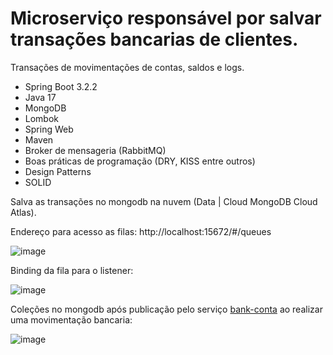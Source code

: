# Microserviço responsável por salvar transações bancarias de clientes. 

Transações de movimentações de contas, saldos e logs.

- Spring Boot 3.2.2
- Java 17
- MongoDB
- Lombok
- Spring Web
- Maven
- Broker de mensageria (RabbitMQ)
- Boas práticas de programação (DRY, KISS entre outros)
- Design Patterns
- SOLID

Salva as transações no mongodb na nuvem (Data | Cloud MongoDB Cloud Atlas).

Endereço para acesso as filas: http://localhost:15672/#/queues

![image](https://github.com/guigomes91/bank-client-transaction/assets/44264050/af5726fc-bfc4-4dfa-997b-3267405ed49f)

Binding da fila para o listener:

![image](https://github.com/guigomes91/bank-client-transaction/assets/44264050/ce916608-6c1e-482e-bb9e-2a4fe6b758b4)

Coleções no mongodb após publicação pelo serviço [bank-conta](https://github.com/guigomes91/bank-conta) ao realizar uma movimentação bancaria:

![image](https://github.com/guigomes91/bank-client-transaction/assets/44264050/4b9dc427-7722-4c7e-9e37-513c38a41632)


